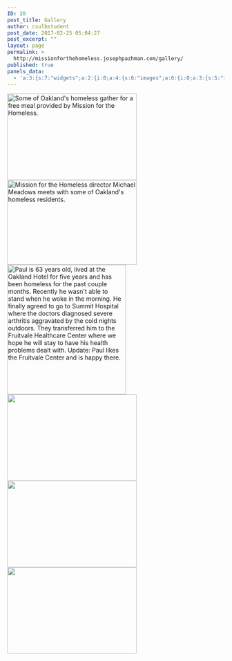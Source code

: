 ```yaml
---
ID: 20
post_title: Gallery
author: csulbstudent
post_date: 2017-02-25 05:04:27
post_excerpt: ""
layout: page
permalink: >
  http://missionforthehomeless.josephpazhman.com/gallery/
published: true
panels_data:
  - 'a:3:{s:7:"widgets";a:2:{i:0;a:4:{s:6:"images";a:6:{i:0;a:3:{s:5:"image";i:168;s:5:"title";s:0:"";s:3:"url";s:0:"";}i:1;a:3:{s:5:"image";i:167;s:5:"title";s:0:"";s:3:"url";s:0:"";}i:2;a:3:{s:5:"image";i:125;s:5:"title";s:0:"";s:3:"url";s:0:"";}i:3;a:3:{s:5:"image";i:123;s:5:"title";s:0:"";s:3:"url";s:0:"";}i:4;a:3:{s:5:"image";i:122;s:5:"title";s:0:"";s:3:"url";s:0:"";}i:5;a:3:{s:5:"image";i:120;s:5:"title";s:0:"";s:3:"url";s:0:"";}}s:7:"display";a:5:{s:15:"attachment_size";s:6:"medium";s:10:"max_height";b:0;s:9:"max_width";b:0;s:7:"spacing";i:10;s:24:"so_field_container_state";s:6:"closed";}s:12:"_sow_form_id";s:13:"58cc21b3b58e4";s:11:"panels_info";a:7:{s:5:"class";s:35:"SiteOrigin_Widgets_ImageGrid_Widget";s:3:"raw";b:0;s:4:"grid";i:0;s:4:"cell";i:0;s:2:"id";i:0;s:9:"widget_id";s:36:"63ee39ac-68f2-450e-9404-574f40746cc2";s:5:"style";a:1:{s:18:"background_display";s:4:"tile";}}}i:1;a:4:{s:5:"title";s:0:"";s:4:"text";s:15:"[2jgallery 205]";s:11:"panels_info";a:6:{s:5:"class";s:14:"WP_Widget_Text";s:4:"grid";i:0;s:4:"cell";i:0;s:2:"id";i:1;s:9:"widget_id";s:36:"87aa8a39-bbe8-4eca-9ba4-f7e4697860d5";s:5:"style";a:2:{s:27:"background_image_attachment";b:0;s:18:"background_display";s:4:"tile";}}s:6:"filter";b:0;}}s:5:"grids";a:2:{i:0;a:2:{s:5:"cells";i:1;s:5:"style";a:0:{}}i:1;a:2:{s:5:"cells";i:0;s:5:"style";a:0:{}}}s:10:"grid_cells";a:1:{i:0;a:2:{s:4:"grid";i:0;s:6:"weight";i:1;}}}'
---
```

<img class="attachment-medium size-medium" title="" src="http://missionforthehomeless.josephpazhman.com/wp-content/uploads/2017/03/DonateBanner-300x200.jpg" sizes="(max-width: 300px) 100vw, 300px" srcset="https://i1.wp.com/missionforthehomeless.josephpazhman.com/wp-content/uploads/2017/03/DonateBanner.jpg?resize=300%2C200 300w, https://i1.wp.com/missionforthehomeless.josephpazhman.com/wp-content/uploads/2017/03/DonateBanner.jpg?resize=272%2C182 272w, https://i1.wp.com/missionforthehomeless.josephpazhman.com/wp-content/uploads/2017/03/DonateBanner.jpg?w=720 720w" alt="Some of Oakland's homeless gather for a free meal provided by Mission for the Homeless." width="300" height="200" /><img class="attachment-medium size-medium" title="" src="http://missionforthehomeless.josephpazhman.com/wp-content/uploads/2017/02/ContactBanner-300x196.jpg" sizes="(max-width: 300px) 100vw, 300px" srcset="https://i0.wp.com/missionforthehomeless.josephpazhman.com/wp-content/uploads/2017/02/ContactBanner.jpg?resize=300%2C196 300w, https://i0.wp.com/missionforthehomeless.josephpazhman.com/wp-content/uploads/2017/02/ContactBanner.jpg?resize=768%2C502 768w, https://i0.wp.com/missionforthehomeless.josephpazhman.com/wp-content/uploads/2017/02/ContactBanner.jpg?w=1024 1024w" alt="Mission for the Homeless director Michael Meadows meets with some of Oakland's homeless residents." width="300" height="196" /><img class="attachment-medium size-medium" title="" src="http://missionforthehomeless.josephpazhman.com/wp-content/uploads/2017/02/Paul-275x300.jpg" sizes="(max-width: 275px) 100vw, 275px" srcset="https://i0.wp.com/missionforthehomeless.josephpazhman.com/wp-content/uploads/2017/02/Paul.jpg?resize=275%2C300 275w, https://i0.wp.com/missionforthehomeless.josephpazhman.com/wp-content/uploads/2017/02/Paul.jpg?w=720 720w" alt="Paul is 63 years old, lived at the Oakland Hotel for five years and has been homeless for the past couple months. Recently he wasn't able to stand when he woke in the morning. He finally agreed to go to Summit Hospital where the doctors diagnosed severe arthritis aggravated by the cold nights outdoors. They transferred him to the Fruitvale Healthcare Center where we hope he will stay to have his health problems dealt with. Update: Paul likes the Fruitvale Center and is happy there." width="275" height="300" /><img class="attachment-medium size-medium" title="" src="http://missionforthehomeless.josephpazhman.com/wp-content/uploads/2017/03/group-300x200.jpg" sizes="(max-width: 300px) 100vw, 300px" srcset="https://i2.wp.com/missionforthehomeless.josephpazhman.com/wp-content/uploads/2017/03/group.jpg?resize=300%2C200 300w, https://i2.wp.com/missionforthehomeless.josephpazhman.com/wp-content/uploads/2017/03/group.jpg?w=760 760w" alt="" width="300" height="200" /><img class="attachment-medium size-medium" title="" src="http://missionforthehomeless.josephpazhman.com/wp-content/uploads/2017/03/lady-main-300x200.jpg" sizes="(max-width: 300px) 100vw, 300px" srcset="https://i1.wp.com/missionforthehomeless.josephpazhman.com/wp-content/uploads/2017/03/lady-main.jpg?resize=300%2C200 300w, https://i1.wp.com/missionforthehomeless.josephpazhman.com/wp-content/uploads/2017/03/lady-main.jpg?w=586 586w" alt="" width="300" height="200" /><img class="attachment-medium size-medium" title="" src="http://missionforthehomeless.josephpazhman.com/wp-content/uploads/2017/03/youngboy-300x200.jpg" sizes="(max-width: 300px) 100vw, 300px" srcset="https://i1.wp.com/missionforthehomeless.josephpazhman.com/wp-content/uploads/2017/03/youngboy.jpg?resize=300%2C200 300w, https://i1.wp.com/missionforthehomeless.josephpazhman.com/wp-content/uploads/2017/03/youngboy.jpg?w=720 720w" alt="" width="300" height="200" />